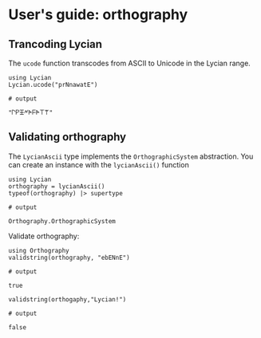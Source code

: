 # User's guide: orthography


## Trancoding Lycian

The `ucode` function transcodes from ASCII to Unicode in the Lycian range.

```jldoctest
using Lycian
Lycian.ucode("prNnawatE") 

# output

"𐊓𐊕𐊑𐊏𐊀𐊇𐊀𐊗𐊚"
```


## Validating orthography

The `LycianAscii` type implements the `OrthographicSystem` abstraction.  You can create an instance with the `lycianAscii()` function

```jldoctest lyc1
using Lycian
orthography = lycianAscii()
typeof(orthography) |> supertype

# output

Orthography.OrthographicSystem
```

Validate orthography:


```jldoctest lyc1
using Orthography
validstring(orthography, "ebENnE")

# output

true
```

```jldoctest lyc1
validstring(orthogaphy,"Lycian!")

# output

false
```

